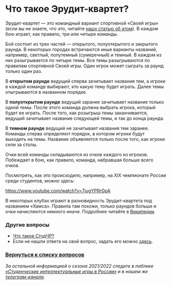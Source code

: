 # Что такое Эрудит-квартет?

Эрудит-квартет — это командный вариант спортивной «Своей игры» (если вы не знаете, что это, читайте [нашу статью об этом](https://vk.com/@chgk_student-svoya-igra-wtf)). В каждом бою играет, как правило, три или четыре команды.

Бой состоит из трех частей — открытого, полуоткрытого и закрытого раунда. В некоторых городах встречаются иные варианты названий, например, светлый, полутемный (сумеречный) и темный. В каждом из них разыгрывается по четыре темы. Все темы разыгрываются по правилам спортивной Своей игры. Один игрок может сыграть за раунд только один раз.

В **открытом раунде** ведущий сперва зачитывает названия тем, а игроки в каждой команде выбирают, кто какую тему будет играть. Далее темы отыгрываются в названном порядке.

В **полуоткрытом раунде** ведущий заранее зачитывает название только одной темы. После этого команда должна выбрать игрока, который будет ее играть. После того, как розыгрыш темы заканчивается, ведущий зачитывает название следующей темы, и так до конца раунда.

В **темном раунде** ведущий не зачитывает названия тем заранее. Команды сперва определяют порядок, в котором игроки будут выходить на темы. Название объявляется только после того, как игроки сели за столы.

Очки всей команды складываются из очков каждого из игроков. Побеждает в бою, как правило, команда, набравшая больше всего очков.

Посмотреть, как это происходило, например, на XIX чемпионате России среди студентов, можно здесь:

https://www.youtube.com/watch?v=7jugYPRrGpA

В некоторых клубах играют в разновидность Эрудит-квартета под названием «Хамса». Правила там похожи, только раундов больше и очки начисляются немного иначе. Подробнее читайте в [Википедии](https://ru.wikipedia.org/wiki/Хамса_%28игра%29).

### Другие вопросы

- [Что такое СтудЧР?](https://vk.com/@chgk_student-studchr-wtf)
- Если не нашли ответа на свой вопрос, задать его можно [здесь](https://vk.com/topic-99683830_48233790).

### [Вернуться к списку вопросов](https://vk.com/@chgk_student-studchr-faq)

*За остальной информацией о сезона 2021/2022 следите в паблике [«Студенческие интеллектуальные игры в России»](https://vk.com/chgk_student) и в нашем же [телеграм-канале](https://t.me/chgk_student_ru).*
